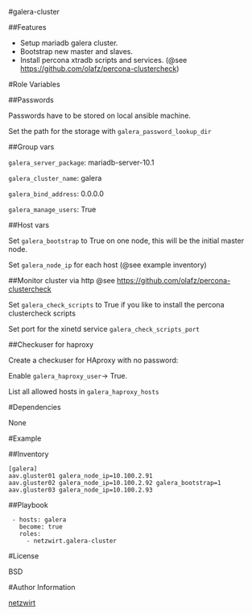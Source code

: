 #galera-cluster

##Features

- Setup mariadb galera cluster. 
- Bootstrap new master and slaves.
- Install percona xtradb scripts and services. (@see https://github.com/olafz/percona-clustercheck)

#Role Variables

##Passwords

Passwords have to be stored on local ansible machine.

Set the path for the storage with `galera_password_lookup_dir`

##Group vars

`galera_server_package`: mariadb-server-10.1

`galera_cluster_name`: galera

`galera_bind_address`: 0.0.0.0

`galera_manage_users`: True


##Host vars


Set `galera_bootstrap` to True on one node, this will be the initial master node.

Set `galera_node_ip` for each host (@see example inventory)


##Monitor cluster via http
@see https://github.com/olafz/percona-clustercheck

Set `galera_check_scripts` to True if you like to install the percona clustercheck scripts

Set port for the xinetd service `galera_check_scripts_port`


##Checkuser for haproxy

Create a checkuser for HAproxy with no password:

Enable `galera_haproxy_user`-> True.

List all allowed hosts in `galera_haproxy_hosts`



#Dependencies

None

#Example


##Inventory

    [galera]
    aav.gluster01 galera_node_ip=10.100.2.91 
    aav.gluster02 galera_node_ip=10.100.2.92 galera_bootstrap=1
    aav.gluster03 galera_node_ip=10.100.2.93 

##Playbook

     - hosts: galera
       become: true
       roles:
         - netzwirt.galera-cluster


#License

BSD

#Author Information

[netzwirt](https://github.com/netzwirt)

